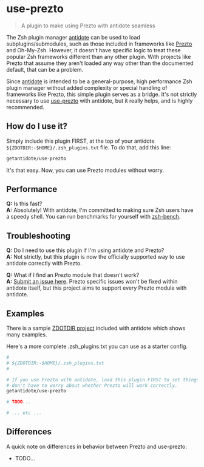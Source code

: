 # use-prezto

> A plugin to make using Prezto with antidote seamless

The Zsh plugin manager [antidote][antidote] can be used to load subplugins/submodules, such as those included in frameworks like [Prezto][prezto] and Oh-My-Zsh. However, it doesn't have specific logic to treat these popular Zsh frameworks different than any other plugin. With projects like Prezto that assume they aren't loaded any way other than the documented default, that can be a problem.

Since [antidote][antidote] is intended to be a general-purpose, high performance Zsh plugin manager without added complexity or special handling of frameworks like Prezto, this simple plugin serves as a bridge. It's not strictly necessary to use [use-prezto](https://github.com/getantidote/use-prezto) with antidote, but it really helps, and is highly recommended.

## How do I use it?

Simply include this plugin FIRST, at the top of your antidote `${ZDOTDIR:-$HOME}/.zsh_plugins.txt` file. To do that, add this line:

```zsh
getantidote/use-prezto
```

It's that easy. Now, you can use Prezto modules without worry.

## Performance

__Q:__ Is this fast?
<br/>
__A:__ Absolutely! With antidote, I'm committed to making sure Zsh users have a speedy shell. You can run benchmarks for yourself with [zsh-bench].

## Troubleshooting

__Q:__ Do I need to use this plugin if I'm using antidote and Prezto?
</br>
__A:__ Not strictly, but this plugin is now the officially supported way to use antidote correctly with Prezto.

__Q:__ What if I find an Prezto module that doesn't work?
</br>
__A:__ [Submit an issue here](https://github.com/getantidote/use-prezto/issues). Prezto specific issues won't be fixed within antidote itself, but this project aims to support every Prezto module with antidote.

## Examples

There is a sample [ZDOTDIR project](https://github.com/getantidote/zdotdir/tree/prezto) included with antidote which shows many examples.

Here's a more complete .zsh_plugins.txt you can use as a starter config.

```zsh
#
# ${ZDOTDIR:-$HOME}/.zsh_plugins.txt
#

# If you use Prezto with antidote, load this plugin FIRST to set things up so you
# don't have to worry about whether Prezto will work correctly.
getantidote/use-prezto

# TODO...

# ... etc ...
```

## Differences

A quick note on differences in behavior between Prezto and use-prezto:

- TODO...

[antidote]:   https://github.com/mattmc3/antidote
[omz]:        https://github.com/ohmyzsh/ohmyzsh
[prezto]:     https://github.com/sorin-ionescu/prezto
[zsh-bench]:  https://github.com/romkatv/zsh-bench
